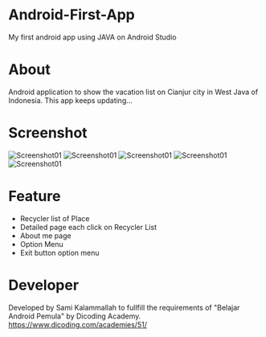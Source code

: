 # Android-First-App
My first android app using JAVA on Android Studio

# About
Android application to show the vacation list on Cianjur city in West Java of Indonesia. This app keeps updating...

# Screenshot
![Screenshot01](screenshot/1.png?raw=true "Optional Title")
![Screenshot01](screenshot/2.png?raw=true "Optional Title")
![Screenshot01](screenshot/3.png?raw=true "Optional Title")
![Screenshot01](screenshot/4.png?raw=true "Optional Title")
![Screenshot01](screenshot/5.png?raw=true "Optional Title")

# Feature
- Recycler list of Place
- Detailed page each click on Recycler List
- About me page
- Option Menu
- Exit button option menu

# Developer
Developed by Sami Kalammallah to fullfill the requirements of "Belajar Android Pemula" by Dicoding Academy.
https://www.dicoding.com/academies/51/